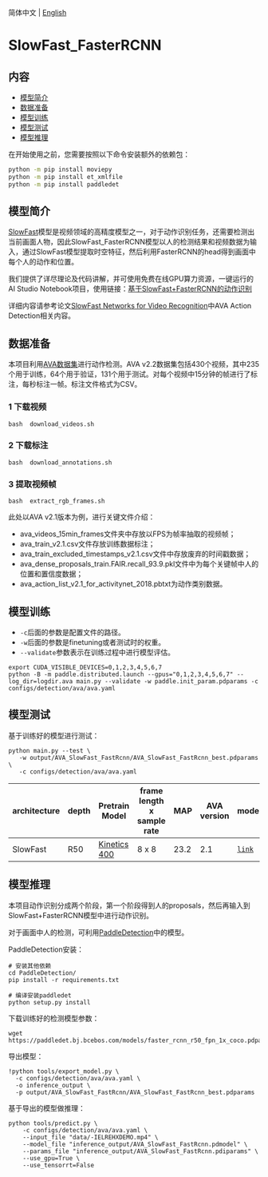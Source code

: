 简体中文 | [English](../../../en/model_zoo/detection/SlowFast_FasterRCNN_en.md)

# SlowFast_FasterRCNN

## 内容

- [模型简介](#模型简介)
- [数据准备](#数据准备)
- [模型训练](#模型训练)
- [模型测试](#模型测试)
- [模型推理](#模型推理)

在开始使用之前，您需要按照以下命令安装额外的依赖包：
```bash
python -m pip install moviepy
python -m pip install et_xmlfile
python -m pip install paddledet
```

## 模型简介

[SlowFast](https://github.com/PaddlePaddle/PaddleVideo/blob/develop/docs/zh-CN/model_zoo/recognition/slowfast.md)模型是视频领域的高精度模型之一，对于动作识别任务，还需要检测出当前画面人物，因此SlowFast_FasterRCNN模型以人的检测结果和视频数据为输入，通过SlowFast模型提取时空特征，然后利用FasterRCNN的head得到画面中每个人的动作和位置。

我们提供了详尽理论及代码讲解，并可使用免费在线GPU算力资源，一键运行的AI Studio Notebook项目，使用链接：[基于SlowFast+FasterRCNN的动作识别](https://aistudio.baidu.com/aistudio/projectdetail/3267637?contributionType=1)

详细内容请参考论文[SlowFast Networks for Video Recognition](https://arxiv.org/pdf/1812.03982.pdf)中AVA Action Detection相关内容。

## 数据准备

本项目利用[AVA数据集](https://research.google.com/ava/download.html)进行动作检测。AVA v2.2数据集包括430个视频，其中235个用于训练，64个用于验证，131个用于测试。对每个视频中15分钟的帧进行了标注，每秒标注一帧。标注文件格式为CSV。

### 1 下载视频
```
bash  download_videos.sh
```

### 2 下载标注
```
bash  download_annotations.sh
```

### 3 提取视频帧
```
bash  extract_rgb_frames.sh
```

此处以AVA v2.1版本为例，进行关键文件介绍：
* ava_videos_15min_frames文件夹中存放以FPS为帧率抽取的视频帧；
* ava_train_v2.1.csv文件存放训练数据标注；
* ava_train_excluded_timestamps_v2.1.csv文件中存放废弃的时间戳数据；
* ava_dense_proposals_train.FAIR.recall_93.9.pkl文件中为每个关键帧中人的位置和置信度数据；
* ava_action_list_v2.1_for_activitynet_2018.pbtxt为动作类别数据。

## 模型训练

* `-c`后面的参数是配置文件的路径。
* `-w`后面的参数是finetuning或者测试时的权重。
* `--validate`参数表示在训练过程中进行模型评估。

```
export CUDA_VISIBLE_DEVICES=0,1,2,3,4,5,6,7
python -B -m paddle.distributed.launch --gpus="0,1,2,3,4,5,6,7" --log_dir=logdir.ava main.py --validate -w paddle.init_param.pdparams -c configs/detection/ava/ava.yaml
```

## 模型测试

基于训练好的模型进行测试：
```
python main.py --test \
   -w output/AVA_SlowFast_FastRcnn/AVA_SlowFast_FastRcnn_best.pdparams \
   -c configs/detection/ava/ava.yaml
```

| architecture | depth | Pretrain Model |  frame length x sample rate  | MAP | AVA version | model |
| ------------- | ------------- | ------------- | ------------- | ------------- | ------------- |------------- |
| SlowFast | R50 | [Kinetics 400](https://videotag.bj.bcebos.com/PaddleVideo/SlowFast/SlowFast_8*8.pdparams) | 8 x 8 | 23.2 | 2.1 | [`link`](https://videotag.bj.bcebos.com/PaddleVideo-release2.2/SlowFastRCNN_AVA.pdparams) |


## 模型推理

本项目动作识别分成两个阶段，第一个阶段得到人的proposals，然后再输入到SlowFast+FasterRCNN模型中进行动作识别。

对于画面中人的检测，可利用[PaddleDetection](https://github.com/PaddlePaddle/PaddleDetection)中的模型。

PaddleDetection安装：
```
# 安装其他依赖
cd PaddleDetection/
pip install -r requirements.txt

# 编译安装paddledet
python setup.py install
```

下载训练好的检测模型参数：
```
wget https://paddledet.bj.bcebos.com/models/faster_rcnn_r50_fpn_1x_coco.pdparams
```

导出模型：

```
!python tools/export_model.py \
  -c configs/detection/ava/ava.yaml \
  -o inference_output \
  -p output/AVA_SlowFast_FastRcnn/AVA_SlowFast_FastRcnn_best.pdparams
```

基于导出的模型做推理：

```
python tools/predict.py \
    -c configs/detection/ava/ava.yaml \
    --input_file "data/-IELREHXDEMO.mp4" \
    --model_file "inference_output/AVA_SlowFast_FastRcnn.pdmodel" \
    --params_file "inference_output/AVA_SlowFast_FastRcnn.pdiparams" \
    --use_gpu=True \
    --use_tensorrt=False
```
